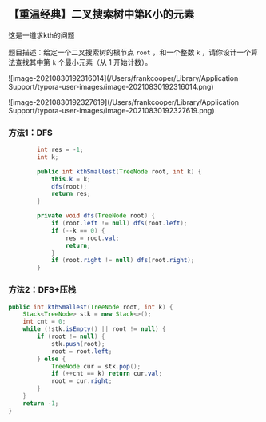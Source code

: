 ## 【重温经典】二叉搜索树中第K小的元素

这是一道求kth的问题

题目描述：给定一个二叉搜索树的根节点 `root` ，和一个整数 `k` ，请你设计一个算法查找其中第 `k` 个最小元素（从 1 开始计数）。

![image-20210830192316014](/Users/frankcooper/Library/Application Support/typora-user-images/image-20210830192316014.png)

![image-20210830192327619](/Users/frankcooper/Library/Application Support/typora-user-images/image-20210830192327619.png)



### 方法1：DFS

```java
        int res = -1;
        int k;

        public int kthSmallest(TreeNode root, int k) {
            this.k = k;
            dfs(root);
            return res;
        }

        private void dfs(TreeNode root) {
            if (root.left != null) dfs(root.left);
            if (--k == 0) {
                res = root.val;
                return;
            }
            if (root.right != null) dfs(root.right);
        }
```

### 方法2：DFS+压栈

```java
public int kthSmallest(TreeNode root, int k) {
    Stack<TreeNode> stk = new Stack<>();
    int cnt = 0;
    while (!stk.isEmpty() || root != null) {
        if (root != null) {
            stk.push(root);
            root = root.left;
        } else {
            TreeNode cur = stk.pop();
            if (++cnt == k) return cur.val;
            root = cur.right;
        }
    }
    return -1;
}
```

